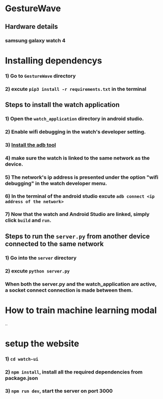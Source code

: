 # GestureWave

## Hardware details 
### samsung galaxy watch 4 

# Installing dependencys 
### 1) Go to  `GestureWave` directory 
### 2) excute `pip3 install -r requirements.txt` in the terminal 



## Steps to install the watch application 
### 1) Open the `watch_application` directory in android studio. 
### 2) Enable wifi debugging in the watch's developer setting.
### 3) [Install the adb tool](https://www.xda-developers.com/install-adb-windows-macos-linux/)
### 4) make sure the watch is linked to the same network as the device. 
### 5) The network's ip address is presented under the option "wifi debugging" in the watch developer menu. 
### 6) In the terminal of the android studio excute `adb connect <ip address of the network>`
### 7) Now that the watch and Android Studio are linked, simply click `build` and `run`.

## Steps to run the `server.py` from another device connected to the same network
### 1) Go into the `server` directory 
### 2) excute `python server.py`

### When both the server.py and the watch_application are active, a socket connect connection is made between them.


# How to train machine learning modal 
..

#

# setup the website

### 1) `cd watch-ui`
### 2) `npm install`, install all the required dependencies from package.json
### 3) `npm run dev`, start the server on port 3000
